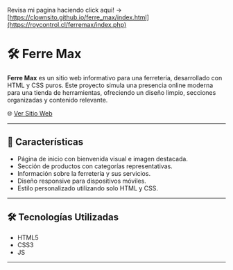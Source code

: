 Revisa mi pagina haciendo click aqui! -> [https://clownsito.github.io/ferre_max/index.html](https://roycontrol.cl/ferremax/index.php)

# 🛠️ Ferre Max

**Ferre Max** es un sitio web informativo para una ferretería, desarrollado con HTML y CSS puros. Este proyecto simula una presencia online moderna para una tienda de herramientas, ofreciendo un diseño limpio, secciones organizadas y contenido relevante.

🌐 [Ver Sitio Web](https://clownsito.github.io/ferre_max/index.html)

---

## 📌 Características

- Página de inicio con bienvenida visual e imagen destacada.
- Sección de productos con categorías representativas.
- Información sobre la ferretería y sus servicios.
- Diseño responsive para dispositivos móviles.
- Estilo personalizado utilizando solo HTML y CSS.

---

## 🛠️ Tecnologías Utilizadas

- HTML5
- CSS3
- JS
---
